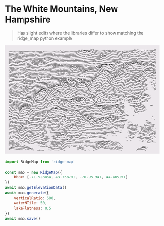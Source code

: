 # The White Mountains, New Hampshire

> Has slight edits where the libraries differ to show matching the ridge_map python example

<img src="https://github.com/accudio/ridge-map/raw/main/.assets/white-mountains.png" loading="eager" alt="The White Mountains black on light grey">

```js
import RidgeMap from 'ridge-map'

const map = new RidgeMap({
	bbox: [-71.928864, 43.758201, -70.957947, 44.465151]
})
await map.getElevationData()
await map.generate({
	verticalRatio: 600,
	waterNTile: 50,
	lakeFlatness: 0.5
})
await map.save()
```

